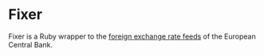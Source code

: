 # Fixer

Fixer is a Ruby wrapper to the [foreign exchange rate feeds][1] of the
European Central Bank.

[1]: http://www.ecb.int/stats/exchange/eurofxref/html/index.en.html
